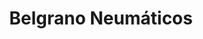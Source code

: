 ---
title: "Belgrano Neumáticos"
url: /ciudad-autonoma-de-buenos-aires/belgrano-neumaticos/
shop: neumáticos
---